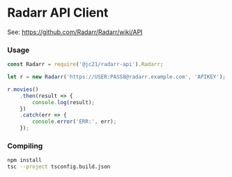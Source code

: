 # Radarr API Client

See: https://github.com/Radarr/Radarr/wiki/API

### Usage

```javascript
const Radarr = require('@jc21/radarr-api').Radarr;

let r = new Radarr('https://USER:PASS8@radarr.example.com', 'APIKEY');

r.movies()
    .then(result => {
        console.log(result);
    })
    .catch(err => {
        console.error('ERR:', err);
    });
```


### Compiling

```bash
npm install
tsc --project tsconfig.build.json
```

